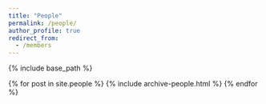 ```yaml
---
title: "People"
permalink: /people/
author_profile: true
redirect_from:
  - /members
---
```


{% include base_path %}

{% for post in site.people %}
  {% include archive-people.html %}
{% endfor %}
